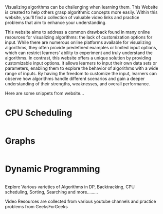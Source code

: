 Visualizing algorithms can be challenging when learning them. This Website is created to help others grasp algorithmic concepts more easily. Within this website, you'll find a collection of valuable video links and practice problems that aim to enhance your understanding.

This website aims to address a common drawback found in many online resources for visualizing algorithms: the lack of customization options for input. While there are numerous online platforms available for visualizing algorithms, they often provide predefined examples or limited input options, which can restrict learners' ability to experiment and truly understand the algorithms. In contrast, this website offers a unique solution by providing customizable input options. It allows learners to input their own data sets or parameters, enabling them to explore the behavior of algorithms with a wide range of inputs. By having the freedom to customize the input, learners can observe how algorithms handle different scenarios and gain a deeper understanding of their strengths, weaknesses, and overall performance.


Here are some snippets from website...

<h1>CPU Scheduling</h1>
<img src="https://github.com/varmach9/algovizz/assets/68813737/47999566-752d-4e76-83b5-a39f09e17370" alt=""/>

<h1>Graphs</h1>
<img src="https://github.com/varmach9/algovizz/assets/68813737/ff59b505-4de1-4265-b11e-b766effafcf0" alt=""/>

<h1>Dynamic Programming</h1>
<img src="https://github.com/varmach9/algovizz/assets/68813737/cc911d98-bc91-4648-b1fb-df87cfcc7f94" alt=""/>


Explore Various varieties of Algorithms in DP, Backtracking, CPU scheduling, Sorting, Searching and more.........

Video Resources are collected from various youtube channels and practice problems from GeeksForGeeks
